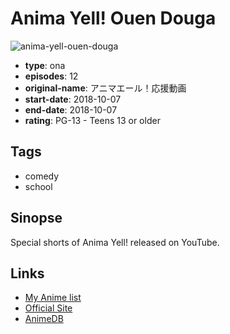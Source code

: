 # Anima Yell! Ouen Douga

![anima-yell-ouen-douga](https://cdn.myanimelist.net/images/anime/1326/97177.jpg)

-   **type**: ona
-   **episodes**: 12
-   **original-name**: アニマエール！応援動画
-   **start-date**: 2018-10-07
-   **end-date**: 2018-10-07
-   **rating**: PG-13 - Teens 13 or older

## Tags

-   comedy
-   school

## Sinopse

Special shorts of Anima Yell! released on YouTube.

## Links

-   [My Anime list](https://myanimelist.net/anime/38803/Anima_Yell_Ouen_Douga)
-   [Official Site](https://www.youtube.com/user/tohoanimation)
-   [AnimeDB](http://anidb.info/perl-bin/animedb.pl?show=anime&aid=13756)
